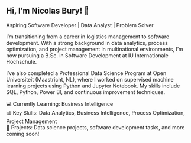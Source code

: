 ## Hi, I’m Nicolas Bury! 👋

Aspiring Software Developer | Data Analyst | Problem Solver

I’m transitioning from a career in logistics management to software development. With a strong background in data analytics, process optimization, and project management in multinational environments, I’m now pursuing a B.Sc. in Software Development at IU Internationale Hochschule.

I’ve also completed a Professional Data Science Program at Open Universiteit (Maastricht, NL), where I worked on supervised machine learning projects using Python and Jupyter Notebook. My skills include SQL, Python, Power BI, and continuous improvement techniques.

💻 Currently Learning: Business Intelligence  
📊 Key Skills: Data Analytics, Business Intelligence, Process Optimization, Project Management  
🚀 Projects: Data science projects, software development tasks, and more coming soon!  

<!--
**Nicolas-Bury/Nicolas-Bury** is a ✨ _special_ ✨ repository because its `README.md` (this file) appears on your GitHub profile.

Here are some ideas to get you started:

- 🔭 I’m currently working on ...
- 🌱 I’m currently learning ...
- 👯 I’m looking to collaborate on ...
- 🤔 I’m looking for help with ...
- 💬 Ask me about ...
- 📫 How to reach me: ...
- 😄 Pronouns: ...
- ⚡ Fun fact: ...
-->
